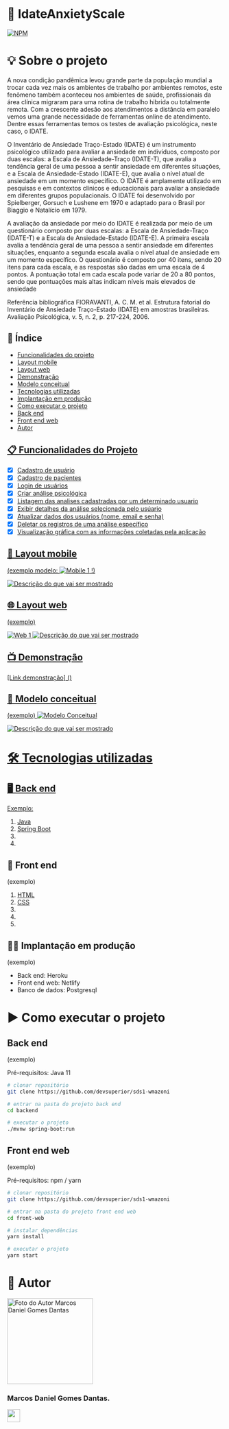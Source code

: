 # 🚀 IdateAnxietyScale

[![NPM](https://img.shields.io/npm/l/react)](https://github.com/mdanieldantas/IdateAnxietyScale/blob/feature/add-project-description/LICENSE)

# 💡 Sobre o projeto

A nova condição pandêmica levou grande parte da população mundial a trocar cada vez mais os ambientes de trabalho por ambientes remotos, este fenômeno também aconteceu nos ambientes de saúde, profissionais da área clínica migraram para uma rotina de trabalho hibrida ou totalmente remota. Com a crescente adesão aos atendimentos a distância em paralelo vemos uma grande necessidade de ferramentas online de atendimento. Dentre essas ferramentas temos os testes de avaliação psicológica, neste caso, o IDATE.

O Inventário de Ansiedade Traço-Estado (IDATE) é um instrumento psicológico utilizado para avaliar a ansiedade em indivíduos, composto por duas escalas: a Escala de Ansiedade-Traço (IDATE-T), que avalia a tendência geral de uma pessoa a sentir ansiedade em diferentes situações, e a Escala de Ansiedade-Estado (IDATE-E), que avalia o nível atual de ansiedade em um momento específico. O IDATE é amplamente utilizado em pesquisas e em contextos clínicos e educacionais para avaliar a ansiedade em diferentes grupos populacionais. O IDATE foi desenvolvido por Spielberger, Gorsuch e Lushene em 1970 e adaptado para o Brasil por Biaggio e Natalício em 1979.

A avaliação da ansiedade por meio do IDATE é realizada por meio de um questionário composto por duas escalas: a Escala de Ansiedade-Traço (IDATE-T) e a Escala de Ansiedade-Estado (IDATE-E). A primeira escala avalia a tendência geral de uma pessoa a sentir ansiedade em diferentes situações, enquanto a segunda escala avalia o nível atual de ansiedade em um momento específico. O questionário é composto por 40 itens, sendo 20 itens para cada escala, e as respostas são dadas em uma escala de 4 pontos. A pontuação total em cada escala pode variar de 20 a 80 pontos, sendo que pontuações mais altas indicam níveis mais elevados de ansiedade

Referência bibliográfica
FIORAVANTI, A. C. M. et al. Estrutura fatorial do Inventário de Ansiedade Traço-Estado (IDATE) em amostras brasileiras. Avaliação Psicológica, v. 5, n. 2, p. 217-224, 2006.

## 📑 Índice

- <a href="#📋-funcionalidades-do-projeto">Funcionalidades do projeto
- <a href="#📱-layout-mobile">Layout mobile
- <a href="#🌐-layout-web">Layout web
- <a href="#📺-demonstração"> Demonstração
- <a href="#🧠-modelo-conceitual">Modelo conceitual
- <a href="#🛠️-tecnologias-utilizadas">Tecnologias utilizadas
- <a href="#👨‍💼-implantação-em-produção">Implantação em produção
- <a href="#▶️-como-executar-o-projeto">Como executar o projeto
- <a href="#🖥️-back-end"> Back end
- <a href="#🎨-front-end">Front end web
- <a href="#👤-autor">Autor

## 📋 Funcionalidades do Projeto

- [x] Cadastro de usuário
- [x] Cadastro de pacientes
- [x] Login de usuários
- [x] Criar análise psicológica
- [x] Listagem das analises cadastradas por um determinado usuario
- [x] Exibir detalhes da análise selecionada pelo usúario
- [x] Atualizar dados dos usuários (nome, email e senha)
- [x] Deletar os registros de uma análise específico
- [x] Visualização gráfica com as informações coletadas pela aplicação

## 📱 Layout mobile

(exemplo modelo: ![Mobile 1](https://github.com/acenelio/assets/raw/main/sds1/mobile1.png) !)

![Descrição do que vai ser mostrado](./assets/)

## 🌐 Layout web

(exemplo)

![Web 1](https://github.com/acenelio/assets/raw/main/sds1/web1.png)
![Descrição do que vai ser mostrado](./assets/)

## 📺 Demonstração

[Link demonstração] ()

## 🧠 Modelo conceitual

(exemplo)
![Modelo Conceitual](https://github.com/acenelio/assets/raw/main/sds1/modelo-conceitual.png)

![Descrição do que vai ser mostrado](./assets/)

# 🛠️ Tecnologias utilizadas

## 🖥️ Back end

Exemplo:

1. [Java](https://www.java.com/pt-BR/)
2. [Spring Boot]()
3. []()
4. []()

## 🎨 Front end

(exemplo)

1. [HTML](https://developer.mozilla.org/pt-BR/docs/Web/HTML/Element)
2. [CSS](https://developer.mozilla.org/en-US/docs/Learn/Getting_started_with_the_web/CSS_basics)
3. []()
4. []()
5. []()

## 👨‍💼 Implantação em produção

(exemplo)

- Back end: Heroku
- Front end web: Netlify
- Banco de dados: Postgresql

# ▶️ Como executar o projeto

## Back end

(exemplo)

Pré-requisitos: Java 11

```bash
# clonar repositório
git clone https://github.com/devsuperior/sds1-wmazoni

# entrar na pasta do projeto back end
cd backend

# executar o projeto
./mvnw spring-boot:run
```

## Front end web

(exemplo)

Pré-requisitos: npm / yarn

```bash
# clonar repositório
git clone https://github.com/devsuperior/sds1-wmazoni

# entrar na pasta do projeto front end web
cd front-web

# instalar dependências
yarn install

# executar o projeto
yarn start
```

# 👤 Autor

<img src="./assets/fotoDanielDantas.png" alt="Foto do Autor Marcos Daniel Gomes Dantas" width="200px">

### Marcos Daniel Gomes Dantas.

[<img src="https://github.com/linkedin.png" width="30" height="30">](www.linkedin.com/in/mdanieldantas)
